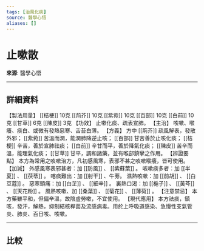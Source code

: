 ```yaml
---
tags: [治風化痰]
source: 醫學心悟
aliases: []
---
```


# 止嗽散

**來源**: 醫學心悟  

---

## 詳細資料
【製法用量】 [[桔梗]] 10克 [[荊芥]] 10克 [[紫菀]] 10克 [[百部]] 10克 [[白前]] 10克 [[甘草]] 6克 [[陳皮]] 3克
【功效】
止嗽化痰、疏表宣肺。
【主治】
咳嗽、喉癢、痰白、或微有發熱惡寒、舌苔白薄。
【方義】
方中 [[荊芥]] 疏風解表，發散外邪； [[紫菀]] 苦溫而潤，能潤肺降逆止咳； [[百部]] 甘苦善於止咳化痰； [[桔梗]] 辛苦，善於宣肺祛痰； [[白前]] 辛甘而平，善於降氣化痰； [[陳皮]] 苦辛而溫，能理氣化痰； [[甘草]] 甘平，調和諸藥，並有喉部鎮攣之作用。
【辨證要點】
本方為常用之咳嗽治方，凡初感風寒，表邪不甚之咳嗽喉癢，皆可使用。
【加減】
外感風寒表邪甚者：加 [[防風]] 、 [[紫蘇葉]] 。
咳嗽痰多者：加 [[半夏]] 、 [[茯苓]] 。
喀痰難出：加 [[射干]] 、牛蒡。
濕熱咳嗽：加 [[前胡]] 、 [[白豆蔻]] 。
惡寒頭痛：加 [[白芷]] 、 [[細辛]] 。
裏熱口渴：加 [[梔子]] 、 [[黃芩]] 、 [[天花粉]] 。
風熱咳嗽、加 [[桑葉]] 、 [[菊花]] 、 [[薄荷]] 。
【注意禁忌】
本方藥雖平和，但偏辛溫，故陰虛勞嗽，不宜使用。
【現代應用】
本方祛痰，鎮咳，發汗，解熱，抑制結核桿菌及流感病毒。用於上呼吸道感染、急慢性支氣管炎、肺炎、百日咳、咳嗽。

---

## 比較
